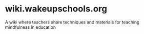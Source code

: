 wiki.wakeupschools.org
======================

A wiki where teachers share techniques and materials for teaching mindfulness in education
